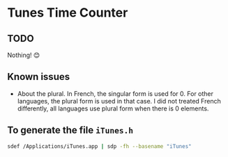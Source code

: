 # Tunes Time Counter

## TODO
Nothing! 😊

## Known issues
- About the  plural. In French, the singular form is used for 0.
  For other languages, the plural form is used in that case.
  I did not treated French differently, all languages use
  plural form when there is 0 elements.

## To generate the file `iTunes.h`
```bash
sdef /Applications/iTunes.app | sdp -fh --basename "iTunes"
```
